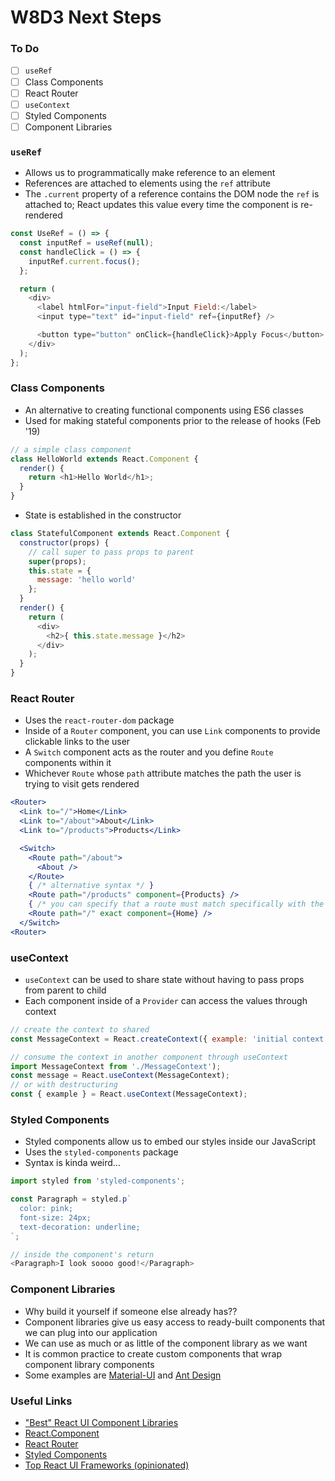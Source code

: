 # W8D3 Next Steps

### To Do
- [ ] `useRef`
- [ ] Class Components
- [ ] React Router
- [ ] `useContext`
- [ ] Styled Components
- [ ] Component Libraries

### `useRef`
* Allows us to programmatically make reference to an element
* References are attached to elements using the `ref` attribute
* The `.current` property of a reference contains the DOM node the `ref` is attached to; React updates this value every time the component is re-rendered

```js
const UseRef = () => {
  const inputRef = useRef(null);
  const handleClick = () => {
    inputRef.current.focus();
  };

  return (
    <div>
      <label htmlFor="input-field">Input Field:</label>
      <input type="text" id="input-field" ref={inputRef} />

      <button type="button" onClick={handleClick}>Apply Focus</button>
    </div>
  );
};
```

### Class Components
* An alternative to creating functional components using ES6 classes
* Used for making stateful components prior to the release of hooks (Feb '19)

```js
// a simple class component
class HelloWorld extends React.Component {
  render() {
    return <h1>Hello World</h1>;
  }
}
```

* State is established in the constructor

```js
class StatefulComponent extends React.Component {
  constructor(props) {
    // call super to pass props to parent
    super(props);
    this.state = {
      message: 'hello world'
    };
  }
  render() {
    return (
      <div>
        <h2>{ this.state.message }</h2>
      </div>
    );
  }
}
```

### React Router
* Uses the `react-router-dom` package
* Inside of a `Router` component, you can use `Link` components to provide clickable links to the user
* A `Switch` component acts as the router and you define `Route` components within it
* Whichever `Route` whose `path` attribute matches the path the user is trying to visit gets rendered

```jsx
<Router>
  <Link to="/">Home</Link>
  <Link to="/about">About</Link>
  <Link to="/products">Products</Link>

  <Switch>
    <Route path="/about">
      <About />
    </Route>
    { /* alternative syntax */ }
    <Route path="/products" component={Products} />
    { /* you can specify that a route must match specifically with the exact attribute */ }
    <Route path="/" exact component={Home} />
  </Switch>
<Router>
```

### useContext
* `useContext` can be used to share state without having to pass props from parent to child
* Each component inside of a `Provider` can access the values through context

```js
// create the context to shared
const MessageContext = React.createContext({ example: 'initial context' });

// consume the context in another component through useContext
import MessageContext from './MessageContext');
const message = React.useContext(MessageContext);
// or with destructuring
const { example } = React.useContext(MessageContext);
```

### Styled Components
* Styled components allow us to embed our styles inside our JavaScript
* Uses the `styled-components` package
* Syntax is kinda weird...

```js
import styled from 'styled-components';

const Paragraph = styled.p`
  color: pink;
  font-size: 24px;
  text-decoration: underline;
`;

// inside the component's return
<Paragraph>I look soooo good!</Paragraph>
```

### Component Libraries
* Why build it yourself if someone else already has??
* Component libraries give us easy access to ready-built components that we can plug into our application
* We can use as much or as little of the component library as we want
* It is common practice to create custom components that wrap component library components
* Some examples are [Material-UI](https://material-ui.com/) and [Ant Design](https://ant.design/)

### Useful Links
* ["Best" React UI Component Libraries](https://www.codeinwp.com/blog/react-ui-component-libraries-frameworks/)
* [React.Component](https://reactjs.org/docs/react-component.html)
* [React Router](https://reacttraining.com/react-router/web/guides/quick-start)
* [Styled Components](https://styled-components.com/docs/basics)
* [Top React UI Frameworks (opinionated)](https://www.codeinwp.com/blog/react-ui-component-libraries-frameworks/)
